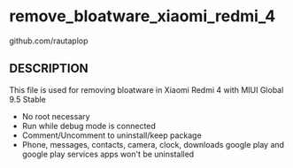 # remove_bloatware_xiaomi_redmi_4
github.com/rautaplop

## DESCRIPTION
This file is used for removing bloatware in Xiaomi Redmi 4 with MIUI Global 9.5 Stable
- No root necessary
- Run while debug mode is connected
- Comment/Uncomment to uninstall/keep package
- Phone, messages, contacts, camera, clock, downloads google play and google play services apps won't be uninstalled
